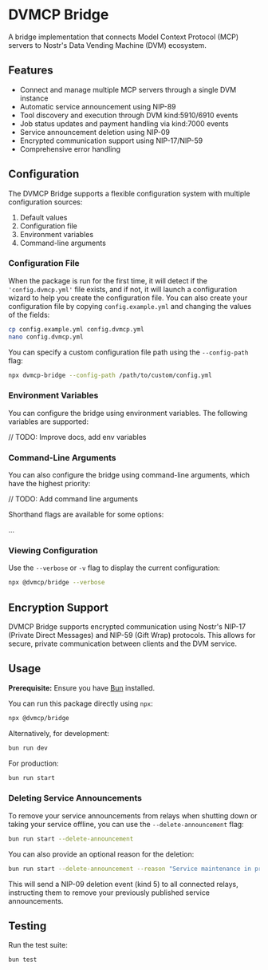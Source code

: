 # DVMCP Bridge

A bridge implementation that connects Model Context Protocol (MCP) servers to Nostr's Data Vending Machine (DVM) ecosystem.

## Features

- Connect and manage multiple MCP servers through a single DVM instance
- Automatic service announcement using NIP-89
- Tool discovery and execution through DVM kind:5910/6910 events
- Job status updates and payment handling via kind:7000 events
- Service announcement deletion using NIP-09
- Encrypted communication support using NIP-17/NIP-59
- Comprehensive error handling

## Configuration

The DVMCP Bridge supports a flexible configuration system with multiple configuration sources:

1. Default values
2. Configuration file
3. Environment variables
4. Command-line arguments

### Configuration File

When the package is run for the first time, it will detect if the `'config.dvmcp.yml'` file exists, and if not, it will launch a configuration wizard to help you create the configuration file. You can also create your configuration file by copying `config.example.yml` and changing the values of the fields:

```bash
cp config.example.yml config.dvmcp.yml
nano config.dvmcp.yml
```

You can specify a custom configuration file path using the `--config-path` flag:

```bash
npx dvmcp-bridge --config-path /path/to/custom/config.yml
```

### Environment Variables

You can configure the bridge using environment variables. The following variables are supported:

// TODO: Improve docs, add env variables

### Command-Line Arguments

You can also configure the bridge using command-line arguments, which have the highest priority:

// TODO: Add command line arguments

Shorthand flags are available for some options:

...

### Viewing Configuration

Use the `--verbose` or `-v` flag to display the current configuration:

```bash
npx @dvmcp/bridge --verbose
```

## Encryption Support

DVMCP Bridge supports encrypted communication using Nostr's NIP-17 (Private Direct Messages) and NIP-59 (Gift Wrap) protocols. This allows for secure, private communication between clients and the DVM service.

## Usage

**Prerequisite:** Ensure you have [Bun](https://bun.sh/) installed.

You can run this package directly using `npx`:

```bash
npx @dvmcp/bridge
```

Alternatively, for development:

```bash
bun run dev
```

For production:

```bash
bun run start
```

### Deleting Service Announcements

To remove your service announcements from relays when shutting down or taking your service offline, you can use the `--delete-announcement` flag:

```bash
bun run start --delete-announcement
```

You can also provide an optional reason for the deletion:

```bash
bun run start --delete-announcement --reason "Service maintenance in progress"
```

This will send a NIP-09 deletion event (kind 5) to all connected relays, instructing them to remove your previously published service announcements.

## Testing

Run the test suite:

```bash
bun test
```
